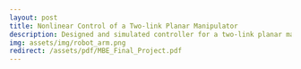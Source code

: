 ```yaml
---
layout: post
title: Nonlinear Control of a Two-link Planar Manipulator
description: Designed and simulated controller for a two-link planar manipulator using feedback linearization, linear quadratic regulator, and Pontryagin’s maximum principle.
img: assets/img/robot_arm.png
redirect: /assets/pdf/MBE_Final_Project.pdf
---
```

